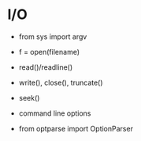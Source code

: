 # I/O

- from sys import argv

- f = open(filename)

- read()/readline()

- write(), close(), truncate()

- seek()

- command line options

- from optparse import OptionParser
